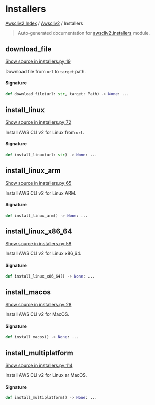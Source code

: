 # Installers

[Awscliv2 Index](../README.md#awscliv2-index) /
[Awscliv2](./index.md#awscliv2) /
Installers

> Auto-generated documentation for [awscliv2.installers](https://github.com/youtype/awscliv2/blob/main/awscliv2/installers.py) module.

## download_file

[Show source in installers.py:19](https://github.com/youtype/awscliv2/blob/main/awscliv2/installers.py#L19)

Download file from `url` to `target` path.

#### Signature

```python
def download_file(url: str, target: Path) -> None: ...
```



## install_linux

[Show source in installers.py:72](https://github.com/youtype/awscliv2/blob/main/awscliv2/installers.py#L72)

Install AWS CLI v2 for Linux from `url`.

#### Signature

```python
def install_linux(url: str) -> None: ...
```



## install_linux_arm

[Show source in installers.py:65](https://github.com/youtype/awscliv2/blob/main/awscliv2/installers.py#L65)

Install AWS CLI v2 for Linux ARM.

#### Signature

```python
def install_linux_arm() -> None: ...
```



## install_linux_x86_64

[Show source in installers.py:58](https://github.com/youtype/awscliv2/blob/main/awscliv2/installers.py#L58)

Install AWS CLI v2 for Linux x86_64.

#### Signature

```python
def install_linux_x86_64() -> None: ...
```



## install_macos

[Show source in installers.py:28](https://github.com/youtype/awscliv2/blob/main/awscliv2/installers.py#L28)

Install AWS CLI v2 for MacOS.

#### Signature

```python
def install_macos() -> None: ...
```



## install_multiplatform

[Show source in installers.py:114](https://github.com/youtype/awscliv2/blob/main/awscliv2/installers.py#L114)

Install AWS CLI v2 for Linux ar MacOS.

#### Signature

```python
def install_multiplatform() -> None: ...
```
